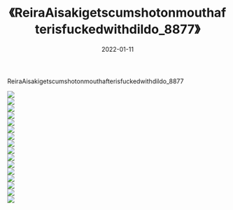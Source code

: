 ﻿---
layout: post
title:  《ReiraAisakigetscumshotonmouthafterisfuckedwithdildo_8877》
date:   2022-01-11
img: http://imgx.orgx.ga/漏D/2022/ReiraAisakigetscumshotonmouthafterisfuckedwithdildo_8877/000.jpg
categories: [美女, 清纯, 唯美]
---

ReiraAisakigetscumshotonmouthafterisfuckedwithdildo_8877

  ![](http://imgx.orgx.ga/漏D/2022/ReiraAisakigetscumshotonmouthafterisfuckedwithdildo_8877/001.jpg) <br> ![](http://imgx.orgx.ga/漏D/2022/ReiraAisakigetscumshotonmouthafterisfuckedwithdildo_8877/002.jpg) <br> ![](http://imgx.orgx.ga/漏D/2022/ReiraAisakigetscumshotonmouthafterisfuckedwithdildo_8877/003.jpg) <br> ![](http://imgx.orgx.ga/漏D/2022/ReiraAisakigetscumshotonmouthafterisfuckedwithdildo_8877/004.jpg) <br> ![](http://imgx.orgx.ga/漏D/2022/ReiraAisakigetscumshotonmouthafterisfuckedwithdildo_8877/005.jpg) <br> ![](http://imgx.orgx.ga/漏D/2022/ReiraAisakigetscumshotonmouthafterisfuckedwithdildo_8877/006.jpg) <br> ![](http://imgx.orgx.ga/漏D/2022/ReiraAisakigetscumshotonmouthafterisfuckedwithdildo_8877/007.jpg) <br> ![](http://imgx.orgx.ga/漏D/2022/ReiraAisakigetscumshotonmouthafterisfuckedwithdildo_8877/008.jpg) <br> ![](http://imgx.orgx.ga/漏D/2022/ReiraAisakigetscumshotonmouthafterisfuckedwithdildo_8877/009.jpg) <br> ![](http://imgx.orgx.ga/漏D/2022/ReiraAisakigetscumshotonmouthafterisfuckedwithdildo_8877/010.jpg) <br> ![](http://imgx.orgx.ga/漏D/2022/ReiraAisakigetscumshotonmouthafterisfuckedwithdildo_8877/011.jpg) <br> ![](http://imgx.orgx.ga/漏D/2022/ReiraAisakigetscumshotonmouthafterisfuckedwithdildo_8877/012.jpg) <br> ![](http://imgx.orgx.ga/漏D/2022/ReiraAisakigetscumshotonmouthafterisfuckedwithdildo_8877/013.jpg) <br> ![](http://imgx.orgx.ga/漏D/2022/ReiraAisakigetscumshotonmouthafterisfuckedwithdildo_8877/014.jpg) <br> ![](http://imgx.orgx.ga/漏D/2022/ReiraAisakigetscumshotonmouthafterisfuckedwithdildo_8877/015.jpg) <br> ![](http://imgx.orgx.ga/漏D/2022/ReiraAisakigetscumshotonmouthafterisfuckedwithdildo_8877/016.jpg) <br>